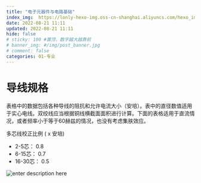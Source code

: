 ```yaml
---
title: "电子元器件与电路基础"
index_img:  https://lonly-hexo-img.oss-cn-shanghai.aliyuncs.com/hexo_images/电子元器件与电路基础/1661051732904.png
date: 2022-08-21 11:11
updated: 2022-08-21 11:11
hide: false
# sticky: 100 #置顶，数字越大越靠前
# banner_img: #/img/post_banner.jpg
# comment: false
categories: 01-专业
---
```



<!--more-->

# 导线规格

表格中的数据包括各种导线的阻抗和允许电流大小（安培）。表中的直径数值适用于实心电线。双绞线应当根据铜线横截面面积进行计算。下面的表格适用于直流情况，或者频率小于等于60赫兹的情况，也没有考虑集肤效应。 　
 
多芯线校正比例 ( x 安培)
 - 2-5芯： 0.8
 - 6-15芯： 0.7
 - 16-30芯： 0.5

![enter description here](https://lonly-hexo-img.oss-cn-shanghai.aliyuncs.com/hexo_images/电子元器件与电路基础/1661065722489.png)
